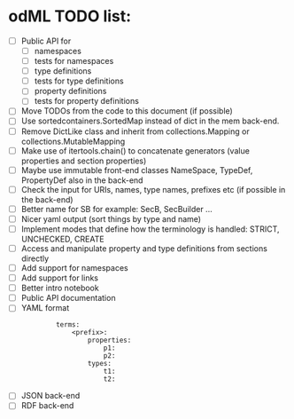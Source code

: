 odML TODO list:
===============

  - [ ] Public API for
    - [ ] namespaces
    - [ ] tests for namespaces
    - [ ] type definitions
    - [ ] tests for type definitions
    - [ ] property definitions
    - [ ] tests for property definitions
  - [ ] Move TODOs from the code to this document (if possible)
  - [ ] Use sortedcontainers.SortedMap instead of dict in the mem back-end.
  - [ ] Remove DictLike class and inherit from collections.Mapping or collections.MutableMapping
  - [ ] Make use of itertools.chain() to concatenate generators (value properties and section properties)
  - [ ] Maybe use immutable front-end classes NameSpace, TypeDef, PropertyDef also in the back-end
  - [ ] Check the input for URIs, names, type names, prefixes etc (if possible in the back-end)
  - [ ] Better name for SB for example: SecB, SecBuilder ...
  - [ ] Nicer yaml output (sort things by type and name)
  - [ ] Implement modes that define how the terminology is handled:
        STRICT, UNCHECKED, CREATE
  - [ ] Access and manipulate property and type definitions from sections directly
  - [ ] Add support for namespaces
  - [ ] Add support for links
  - [ ] Better intro notebook
  - [ ] Public API documentation
  - [ ] YAML format

```
            terms:
                <prefix>:
                    properties:
                        p1:
                        p2:
                    types:
                        t1:
                        t2:
```

  - [ ] JSON back-end
  - [ ] RDF back-end
